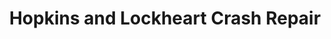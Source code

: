 ---
title: "Hopkins and Lockheart Crash Repair"
url: /dublin/hopkins-and-lockheart-crash-repair/
shop: Autowerkstatt
---